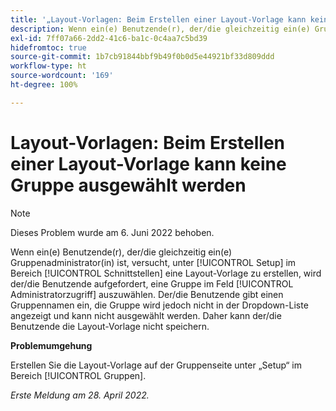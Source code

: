 ```yaml
---
title: '„Layout-Vorlagen: Beim Erstellen einer Layout-Vorlage kann keine Gruppe ausgewählt werden.“'
description: Wenn ein(e) Benutzende(r), der/die gleichzeitig ein(e) Gruppenadministrator(in) ist, versucht, unter „Setup“ im Bereich [!UICONTROL Schnittstellen] eine Layout-Vorlage zu erstellen, wird der/die Benutzende aufgefordert, eine Gruppe im Feld [!UICONTROL Administratorzugriff] auszuwählen. Der/die Benutzende gibt einen Gruppennamen ein, die Gruppe wird jedoch nicht in der Dropdown-Liste angezeigt und kann nicht ausgewählt werden. Daher kann der/die Benutzende die Layout-Vorlage nicht speichern.
exl-id: 7ff07a66-2dd2-41c6-ba1c-0c4aa7c5bd39
hidefromtoc: true
source-git-commit: 1b7cb91844bbf9b49f0b0d5e44921bf33d809ddd
workflow-type: ht
source-wordcount: '169'
ht-degree: 100%

---
```


# Layout-Vorlagen: Beim Erstellen einer Layout-Vorlage kann keine Gruppe ausgewählt werden

>[!NOTE]
>
>Dieses Problem wurde am 6. Juni 2022 behoben.

Wenn ein(e) Benutzende(r), der/die gleichzeitig ein(e) Gruppenadministrator(in) ist, versucht, unter [!UICONTROL Setup] im Bereich [!UICONTROL Schnittstellen] eine Layout-Vorlage zu erstellen, wird der/die Benutzende aufgefordert, eine Gruppe im Feld [!UICONTROL Administratorzugriff] auszuwählen. Der/die Benutzende gibt einen Gruppennamen ein, die Gruppe wird jedoch nicht in der Dropdown-Liste angezeigt und kann nicht ausgewählt werden. Daher kann der/die Benutzende die Layout-Vorlage nicht speichern.

**Problemumgehung**

Erstellen Sie die Layout-Vorlage auf der Gruppenseite unter „Setup“ im Bereich [!UICONTROL Gruppen].

_Erste Meldung am 28. April 2022._
